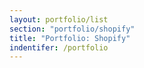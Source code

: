 ```yaml
---
layout: portfolio/list
section: "portfolio/shopify"
title: "Portfolio: Shopify"
indentifer: /portfolio
---
```

